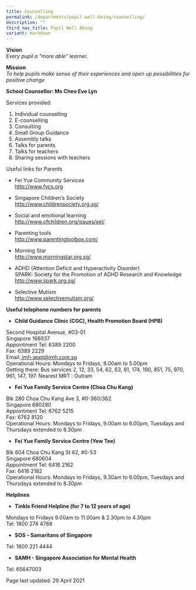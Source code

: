 ```yaml
---
title: Counselling
permalink: /departments/pupil-well-being/counselling/
description: ""
third_nav_title: Pupil Well Being
variant: markdown
---
```

<p><strong>Vision<br></strong><em>Every pupil a ”more able” learner.</em></p>
<p><strong>Mission<br></strong><em>To help pupils make sense of their experiences and open up possibilities for positive change</em></p>
<p><strong>School Counsellor: Ms Cheo Eve Lyn<br></strong></p>
<p>Services provided:</p>
<ol>
<li>Individual counselling</li>
<li>E-counselling</li>
<li>Consulting</li>
<li>Small Group Guidance</li>
<li>Assembly talks</li>
<li>Talks for parents</li>
<li>Talks for teachers</li>
<li>Sharing sessions with teachers</li>
</ol>
<p>Useful links for Parents</p>
<ul>
<li>Fei Yue Community Services<br><a href="http://www.fycs.org/" target="_blank" rel="noopener">http://www.fycs.org</a></li>
</ul>
<ul>
<li>Singapore Children’s Society<br><a href="http://www.childrensociety.org.sg/" target="_blank" rel="noopener">http://www.childrensociety.org.sg/</a></li>
</ul>
<ul>
<li>Social and emotional learning<br><a href="http://www.cfchildren.org/issues/sel/" target="_blank" rel="noopener">http://www.cfchildren.org/issues/sel/</a></li>
</ul>
<ul>
<li>Parenting tools<br><a href="http://www.parentingtoolbox.com/" target="_blank" rel="noopener">http://www.parentingtoolbox.com/</a></li>
</ul>
<ul>
<li>Morning Star<br><a href="http://www.morningstar.org.sg/" target="_blank" rel="noopener">http://www.morningstar.org.sg/</a></li>
</ul>
<ul>
<li>ADHD (Attention Deficit and Hyperactivity Disorder)&nbsp;<br>SPARK: Society for the Promotion of ADHD Research and Knowledge<br><a href="http://www.spark.org.sg/" target="_blank" rel="noopener">http://www.spark.org.sg/</a></li>
</ul>
<ul>
<li>Selective Mutism<br><a href="http://www.selectivemutism.org/" target="_blank" rel="noopener">http://www.selectivemutism.org/</a></li>
</ul>
<p><strong>Useful telephone numbers for parents</strong></p>
<ul>
<li><strong>Child Guidance Clinic (CGC), Health Promotion Board (HPB)</strong></li>
</ul>
<p>Second Hospital Avenue, #03-01<br>Singapore 168937<br>Appointment Tel: 6389 2200<br>Fax: 6389 2229<br>Email:<a href="mailto:imh-appt@imh.com.sg" target=""> imh-appt@imh.com.sg</a><br>Operational Hours: Mondays to Fridays, 8.00am to 5.00pm&nbsp;<br>Getting there: Bus services 2, 12, 33, 54, 62, 63, 81, 174, 190, 851, 75, 970, 961, 147, 197. Nearest MRT : Outram</p>
<ul>
<li><strong>Fei Yue Family Service Centre (Choa Chu Kang)</strong></li>
</ul>
<p>Blk 280 Choa Chu Kang Ave 3, #0-360/362<br>Singapore 680280<br>Appointment Tel: 6762 5215&nbsp;<br>Fax: 6762 8120<br>Operational Hours: Mondays to Fridays, 9.00am to 6.00pm, Tuesdays and Thursdays extended to 8.30pm</p>
<ul>
<li><strong>Fei Yue Family Service Centre (Yew Tee)</strong></li>
</ul>
<p>Blk 604 Choa Chu Kang St 62, #0-53<br>Singapore 680604<br>Appointment Tel: 6416 2162&nbsp;<br>Fax: 6416 2182<br>Operational Hours: Mondays to Fridays, 9.30am to 6.00pm, Tuesdays and Thursdays extended to 8.30pm</p>
<p><strong>Helplines</strong></p>
<ul>
<li><strong>Tinkle Friend Helpline (for 7 to 12 years of age)</strong></li>
</ul>
<p>Mondays to Fridays 9.00am to 11.00am &amp; 2.30pm to 4.30pm&nbsp;<br>Tel: 1800 274 4788</p>
<ul>
<li><strong>SOS – Samaritans of Singapore&nbsp;</strong></li>
</ul>
<p>Tel: 1800 221 4444</p>
<ul>
<li>
<p><strong>SAMH - Singapore Association for Mental Health</strong></p>
</li>
</ul>
<p>Tel: 65647003</p>
<p>Page last updated: 29 April 2021</p>